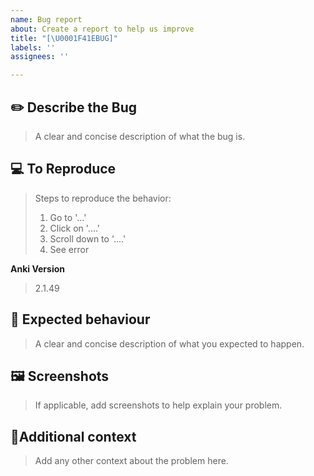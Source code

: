 ```yaml
---
name: Bug report
about: Create a report to help us improve
title: "[\U0001F41EBUG]"
labels: ''
assignees: ''

---
```


## ✏️ Describe the Bug
> A clear and concise description of what the bug is.

## 💻 To Reproduce
> Steps to reproduce the behavior:
> 1. Go to '...'
> 2. Click on '....'
> 3. Scroll down to '....'
> 4. See error

**Anki Version**
> 2.1.49

## 🙏 Expected behaviour
> A clear and concise description of what you expected to happen.

## 🖼 Screenshots
> If applicable, add screenshots to help explain your problem.


## 🥳Additional context
> Add any other context about the problem here.
